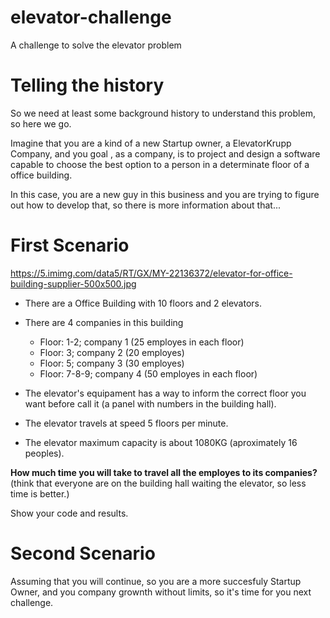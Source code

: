 # elevator-challenge
A challenge to solve the elevator problem

# Telling the history
So we need at least some background history to understand this problem, so here we go.

Imagine that you are a kind of a new Startup owner, a ElevatorKrupp Company, and you goal , as a company, is to project 
and design a software capable to choose the best option to a person in a determinate floor of a office building.

In this case, you are a new guy in this business and you are trying to figure out how to develop that, so there is more information about that...

# First Scenario

https://5.imimg.com/data5/RT/GX/MY-22136372/elevator-for-office-building-supplier-500x500.jpg

- There are a Office Building with 10 floors and 2 elevators.
- There are 4 companies in this building
  - Floor: 1-2; company 1 (25 employes in each floor)
  - Floor: 3; company 2 (20 employes)
  - Floor: 5; company 3 (30 employes)
  - Floor: 7-8-9; company 4 (50 employes in each floor)
 
- The elevator's equipament has a way to inform the correct floor you want before call it (a panel with numbers in the building hall).
- The elevator travels at speed 5 floors per minute.
- The elevator maximum capacity is about 1080KG (aproximately 16 peoples).

**How much time you will take to travel all the employes to its companies?**
(think that everyone are on the building hall waiting the elevator, so less time is better.)

Show your code and results.

# Second Scenario

Assuming that you will continue, so you are a more succesfuly Startup Owner, and you company grownth without limits, so it's time for you next challenge.
